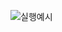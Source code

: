 ![실행예시](https://user-images.githubusercontent.com/74545780/134937136-8acdcb0c-ac13-4419-86dd-cb90a6c2c37a.gif) 
